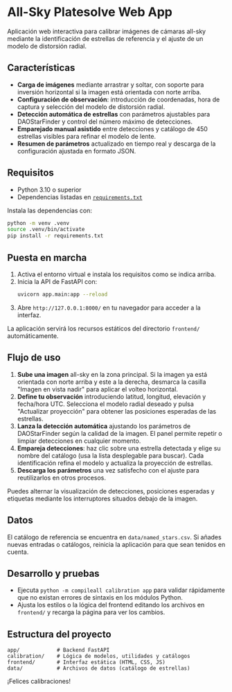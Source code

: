 # All-Sky Platesolve Web App

Aplicación web interactiva para calibrar imágenes de cámaras all-sky mediante la identificación de estrellas de referencia y el ajuste de un modelo de distorsión radial.

## Características
- **Carga de imágenes** mediante arrastrar y soltar, con soporte para inversión horizontal si la imagen está orientada con norte arriba.
- **Configuración de observación**: introducción de coordenadas, hora de captura y selección del modelo de distorsión radial.
- **Detección automática de estrellas** con parámetros ajustables para DAOStarFinder y control del número máximo de detecciones.
- **Emparejado manual asistido** entre detecciones y catálogo de 450 estrellas visibles para refinar el modelo de lente.
- **Resumen de parámetros** actualizado en tiempo real y descarga de la configuración ajustada en formato JSON.

## Requisitos
- Python 3.10 o superior
- Dependencias listadas en [`requirements.txt`](requirements.txt)

Instala las dependencias con:

```bash
python -m venv .venv
source .venv/bin/activate
pip install -r requirements.txt
```

## Puesta en marcha
1. Activa el entorno virtual e instala los requisitos como se indica arriba.
2. Inicia la API de FastAPI con:
   ```bash
   uvicorn app.main:app --reload
   ```
3. Abre `http://127.0.0.1:8000/` en tu navegador para acceder a la interfaz.

La aplicación servirá los recursos estáticos del directorio `frontend/` automáticamente.

## Flujo de uso
1. **Sube una imagen** all-sky en la zona principal. Si la imagen ya está orientada con norte arriba y este a la derecha, desmarca la casilla "Imagen en vista nadir" para aplicar el volteo horizontal.
2. **Define tu observación** introduciendo latitud, longitud, elevación y fecha/hora UTC. Selecciona el modelo radial deseado y pulsa "Actualizar proyección" para obtener las posiciones esperadas de las estrellas.
3. **Lanza la detección automática** ajustando los parámetros de DAOStarFinder según la calidad de la imagen. El panel permite repetir o limpiar detecciones en cualquier momento.
4. **Empareja detecciones**: haz clic sobre una estrella detectada y elige su nombre del catálogo (usa la lista desplegable para buscar). Cada identificación refina el modelo y actualiza la proyección de estrellas.
5. **Descarga los parámetros** una vez satisfecho con el ajuste para reutilizarlos en otros procesos.

Puedes alternar la visualización de detecciones, posiciones esperadas y etiquetas mediante los interruptores situados debajo de la imagen.

## Datos
El catálogo de referencia se encuentra en `data/named_stars.csv`. Si añades nuevas entradas o catálogos, reinicia la aplicación para que sean tenidos en cuenta.

## Desarrollo y pruebas
- Ejecuta `python -m compileall calibration app` para validar rápidamente que no existan errores de sintaxis en los módulos Python.
- Ajusta los estilos o la lógica del frontend editando los archivos en `frontend/` y recarga la página para ver los cambios.

## Estructura del proyecto
```
app/            # Backend FastAPI
calibration/    # Lógica de modelos, utilidades y catálogos
frontend/       # Interfaz estática (HTML, CSS, JS)
data/           # Archivos de datos (catálogo de estrellas)
```

¡Felices calibraciones!
